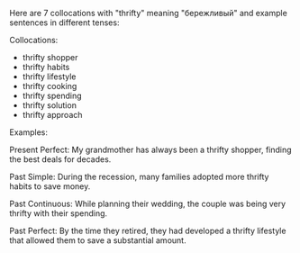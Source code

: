 Here are 7 collocations with "thrifty" meaning "бережливый" and example sentences in different tenses:

Collocations:
- thrifty shopper
- thrifty habits
- thrifty lifestyle
- thrifty cooking
- thrifty spending
- thrifty solution
- thrifty approach

Examples:

Present Perfect: My grandmother has always been a thrifty shopper, finding the best deals for decades.

Past Simple: During the recession, many families adopted more thrifty habits to save money.

Past Continuous: While planning their wedding, the couple was being very thrifty with their spending.

Past Perfect: By the time they retired, they had developed a thrifty lifestyle that allowed them to save a substantial amount.
